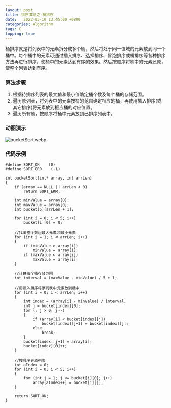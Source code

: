 ```yaml
---
layout: post
title: 排序算法之-桶排序 
date:   2022-05-10 13:45:00 +0800
categories: Algorithm
tags: C
topping: true
---
```


桶排序就是将列表中的元素拆分成多个桶，然后将处于同一值域的元素放到同一个桶中。每个桶中的元素可通过插入排序、选择排序、冒泡排序或桶排序等各种排序方法再进行排序，使桶中的元素达到有序的效果。然后按顺序将桶中的元素还原，使整个列表达到有序。  

### 算法步骤

1. 根据待排序列表的最大值和最小值确定桶个数及每个桶的存储范围。  
2. 遍历原列表，将列表中的元素按桶的范围确定相应的桶，再使用插入排序(或其它排序)将元素放到相应桶的对应位置。  
3. 遍历所有桶，按顺序将桶中元素放到已排序列表中。  

### 动图演示

![bucketSort.webp]({{site.imgurl}}/styles/images/algorithm/bucketSort.webp)  


### 代码示例

```
#define SORT_OK    (0)
#define SORT_ERR    (-1)

int bucketSort(int* array, int arrLen)
{
    if (array == NULL || arrLen < 0)
        return SORT_ERR;

    int minValue = array[0];
    int maxValue = array[0];
    int bucket[5][arrLen + 1];

    for (int i = 0; i < 5; i++)
        bucket[i][0] = 0;

    //找出整个数组最大元素和最小元素
    for (int i = 1; i < arrLen; i++)
    {
        if (minValue > array[i])
            minValue = array[i];
        if (maxValue < array[i])
            maxValue = array[i];
    }

    //计算每个桶存储范围
    int interval = (maxValue - minValue) / 5 + 1;

    //用插入排序将原列表中元素放到桶中
    for (int i = 0; i < arrLen; i++)
    {
        int index = (array[i] - minValue) / interval;
        int j = bucket[index][0];
        for (; j > 0; j--)
        {
            if (array[i] < bucket[index][j])
                bucket[index][j+1] = bucket[index][j];
            else
                break;
        }
        bucket[index][j+1] = array[i];
        bucket[index][0]++;
    }

    //按顺序还原列表
    int aIndex = 0;
    for (int i = 0; i < 5; i++)
    {
        for (int j = 1; j <= bucket[i][0]; j++)
            array[aIndex++] = bucket[i][j];
    }

    return SORT_OK;
}

```
